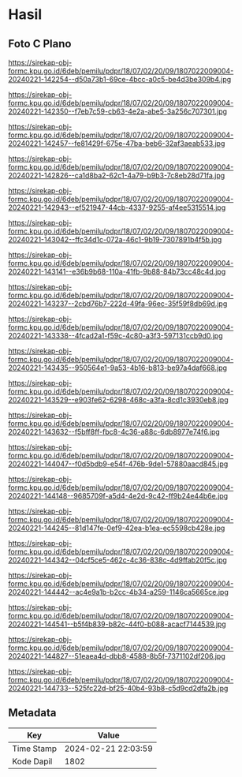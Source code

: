 # Hasil

## Foto C Plano

https://sirekap-obj-formc.kpu.go.id/6deb/pemilu/pdpr/18/07/02/20/09/1807022009004-20240221-142254--d50a73b1-69ce-4bcc-a0c5-be4d3be309b4.jpg

https://sirekap-obj-formc.kpu.go.id/6deb/pemilu/pdpr/18/07/02/20/09/1807022009004-20240221-142350--f7eb7c59-cb63-4e2a-abe5-3a256c707301.jpg

https://sirekap-obj-formc.kpu.go.id/6deb/pemilu/pdpr/18/07/02/20/09/1807022009004-20240221-142457--fe81429f-675e-47ba-beb6-32af3aeab533.jpg

https://sirekap-obj-formc.kpu.go.id/6deb/pemilu/pdpr/18/07/02/20/09/1807022009004-20240221-142826--ca1d8ba2-62c1-4a79-b9b3-7c8eb28d71fa.jpg

https://sirekap-obj-formc.kpu.go.id/6deb/pemilu/pdpr/18/07/02/20/09/1807022009004-20240221-142943--ef521947-44cb-4337-9255-af4ee5315514.jpg

https://sirekap-obj-formc.kpu.go.id/6deb/pemilu/pdpr/18/07/02/20/09/1807022009004-20240221-143042--ffc34d1c-072a-46c1-9b19-7307891b4f5b.jpg

https://sirekap-obj-formc.kpu.go.id/6deb/pemilu/pdpr/18/07/02/20/09/1807022009004-20240221-143141--e36b9b68-110a-41fb-9b88-84b73cc48c4d.jpg

https://sirekap-obj-formc.kpu.go.id/6deb/pemilu/pdpr/18/07/02/20/09/1807022009004-20240221-143237--2cbd76b7-222d-49fa-96ec-35f59f8db69d.jpg

https://sirekap-obj-formc.kpu.go.id/6deb/pemilu/pdpr/18/07/02/20/09/1807022009004-20240221-143338--4fcad2a1-f59c-4c80-a3f3-597131ccb9d0.jpg

https://sirekap-obj-formc.kpu.go.id/6deb/pemilu/pdpr/18/07/02/20/09/1807022009004-20240221-143435--950564e1-9a53-4b16-b813-be97a4daf668.jpg

https://sirekap-obj-formc.kpu.go.id/6deb/pemilu/pdpr/18/07/02/20/09/1807022009004-20240221-143529--e903fe62-6298-468c-a3fa-8cd1c3930eb8.jpg

https://sirekap-obj-formc.kpu.go.id/6deb/pemilu/pdpr/18/07/02/20/09/1807022009004-20240221-143632--f5bff8ff-fbc8-4c36-a88c-6db8977e74f6.jpg

https://sirekap-obj-formc.kpu.go.id/6deb/pemilu/pdpr/18/07/02/20/09/1807022009004-20240221-144047--f0d5bdb9-e54f-476b-9de1-57880aacd845.jpg

https://sirekap-obj-formc.kpu.go.id/6deb/pemilu/pdpr/18/07/02/20/09/1807022009004-20240221-144148--9685709f-a5d4-4e2d-9c42-ff9b24e44b6e.jpg

https://sirekap-obj-formc.kpu.go.id/6deb/pemilu/pdpr/18/07/02/20/09/1807022009004-20240221-144245--81d147fe-0ef9-42ea-b1ea-ec5598cb428e.jpg

https://sirekap-obj-formc.kpu.go.id/6deb/pemilu/pdpr/18/07/02/20/09/1807022009004-20240221-144342--04cf5ce5-462c-4c36-838c-4d9ffab20f5c.jpg

https://sirekap-obj-formc.kpu.go.id/6deb/pemilu/pdpr/18/07/02/20/09/1807022009004-20240221-144442--ac4e9a1b-b2cc-4b34-a259-1146ca5665ce.jpg

https://sirekap-obj-formc.kpu.go.id/6deb/pemilu/pdpr/18/07/02/20/09/1807022009004-20240221-144541--b5f4b839-b82c-44f0-b088-acacf7144539.jpg

https://sirekap-obj-formc.kpu.go.id/6deb/pemilu/pdpr/18/07/02/20/09/1807022009004-20240221-144827--51eaea4d-dbb8-4588-8b5f-7371102df206.jpg

https://sirekap-obj-formc.kpu.go.id/6deb/pemilu/pdpr/18/07/02/20/09/1807022009004-20240221-144733--525fc22d-bf25-40b4-93b8-c5d9cd2dfa2b.jpg


## Metadata

| Key        | Value               |
| ---------- | ------------------- |
| Time Stamp | 2024-02-21 22:03:59 |
| Kode Dapil | 1802                |



